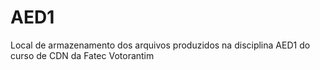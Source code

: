 # AED1
Local de armazenamento dos arquivos produzidos na disciplina AED1 do curso de CDN da Fatec Votorantim
